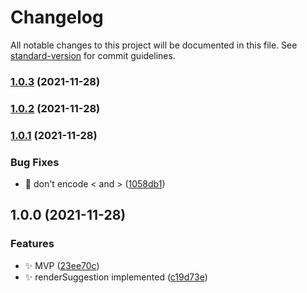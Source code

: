 # Changelog

All notable changes to this project will be documented in this file. See [standard-version](https://github.com/conventional-changelog/standard-version) for commit guidelines.

### [1.0.3](https://github.com/kometenstaub/copy-plugin-share-uri/compare/1.0.2...1.0.3) (2021-11-28)

### [1.0.2](https://github.com/kometenstaub/copy-plugin-share-uri/compare/1.0.1...1.0.2) (2021-11-28)

### [1.0.1](https://github.com/kometenstaub/copy-plugin-share-uri/compare/1.0.0...1.0.1) (2021-11-28)


### Bug Fixes

* :bug: don't encode < and > ([1058db1](https://github.com/kometenstaub/copy-plugin-share-uri/commit/1058db16343cf524b59fe7d903d6dd0644efeff0))

## 1.0.0 (2021-11-28)


### Features

* :sparkles: MVP ([23ee70c](https://github.com/kometenstaub/copy-plugin-share-uri/commit/23ee70cc90d77cba3c9f10e1548a0faa695242d0))
* :sparkles: renderSuggestion implemented ([c19d73e](https://github.com/kometenstaub/copy-plugin-share-uri/commit/c19d73e1c70942a5cc1fb31c4b8ec683a1a6df08))
